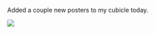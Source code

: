 Added a couple new posters to my cubicle today.

![](http://25.media.tumblr.com/tumblr_letko8h2AS1qzpdrho1_1280.jpg)
